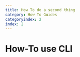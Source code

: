 ```yaml
---
title: How To do a second thing
category: How To Guides
categoryindex: 2
index: 2
---
```


# How-To use CLI

